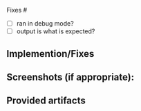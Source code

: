 <!--- Provide a general summary of your changes in the Title above -->

<!-- if adding support for baseboards, use the BASEBOARD_SUPPORT_TEMPLATE instead -->

<!-- if fixing an existing issue -->
Fixes #

- [ ] ran in debug mode?
- [ ] output is what is expected?

## Implemention/Fixes
<!-- Provide a short summary of changes and any fixes needed -->

## Screenshots (if appropriate):

## Provided artifacts
<!-- Provide example system output for testing -->
